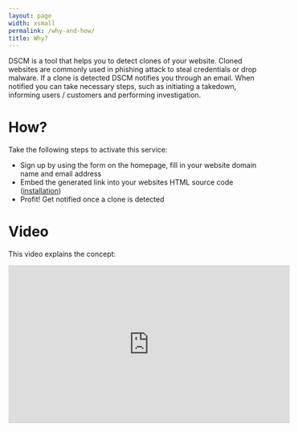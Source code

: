 ```yaml
---
layout: page
width: xsmall
permalink: /why-and-how/
title: Why?
---
```


DSCM is a tool that helps you to detect clones of your website. Cloned websites are commonly used in phishing attack to steal credentials or drop malware. If a clone is detected DSCM notifies you through an email.
When notified you can take necessary steps, such as initiating a takedown, informing users / customers and performing investigation.

# How?

Take the following steps to activate this service:
- Sign up by using the form on the homepage, fill in your website domain name and email address
- Embed the generated link into your websites HTML source code (<a href="/installation">installation</a>)
- Profit! Get notified once a clone is detected

# Video

This video explains the concept:
<center><iframe width="560" height="315" src="https://www.youtube.com/embed/Vn6cuEaXwYw" title="YouTube video player" frameborder="0" allow="accelerometer; autoplay; clipboard-write; encrypted-media; gyroscope; picture-in-picture" allowfullscreen></iframe></center>
